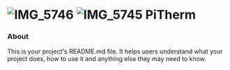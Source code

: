 ![IMG_5746](https://user-images.githubusercontent.com/50067041/110249456-2af2f000-7f44-11eb-9ad1-2517fd2b9922.JPG)
![IMG_5745](https://user-images.githubusercontent.com/50067041/110249458-2c241d00-7f44-11eb-847a-911a52702fb0.JPG)
PiTherm
=======

### About

This is your project's README.md file. It helps users understand what your
project does, how to use it and anything else they may need to know.
